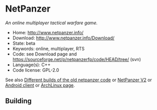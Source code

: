 # NetPanzer

_An online multiplayer tactical warfare game._

- Home: http://www.netpanzer.info/
- Download: http://www.netpanzer.info/Download/
- State: beta
- Keywords: online, multiplayer, RTS
- Code: see Download page and <https://sourceforge.net/p/netpanzerfp/code/HEAD/tree/> (svn)
- Language(s): C++
- Code license: GPL-2.0

See also [Different builds of the old netpanzer code](https://github.com/Rominagrobis/OldNetPanzer) or [NetPanzer V2](https://github.com/Rominagrobis/NetPanzer-V2) or [Android client](https://github.com/francov/netPanzerSB)
or [ArchLinux page](https://aur.archlinux.org/packages/netpanzer/).

## Building



